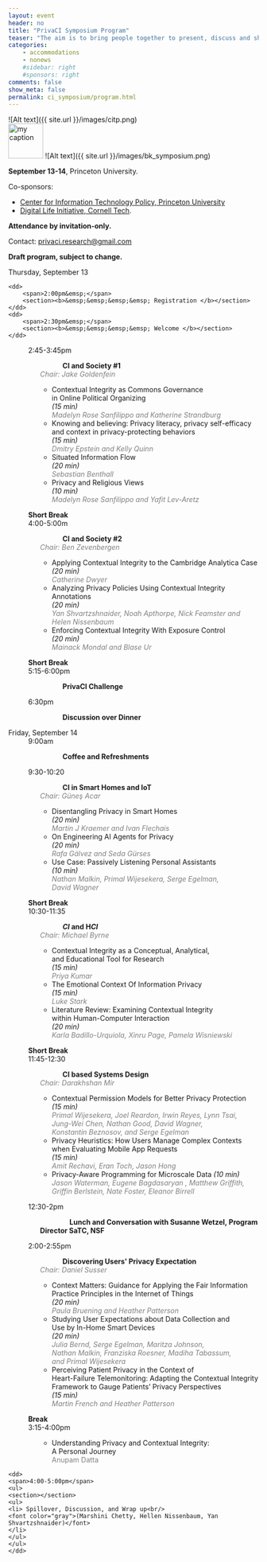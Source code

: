 ```yaml
---
layout: event
header: no
title: "PrivaCI Symposium Program"
teaser: "The aim is to bring people together to present, discuss and share ideas based on ongoing and completed projects drawing on CI as their underlying conception of privacy."
categories:
    - accommodations
    - nonews
    #sidebar: right
    #sponsors: right
comments: false
show_meta: false
permalink: ci_symposium/program.html
---
```

![Alt text]({{ site.url }}/images/citp.png)
<br/>
<img src="{{ site.url }}/images/DLI_logo.jpg" alt="my caption" style="height: 70px;"/>
![Alt text]({{ site.url }}/images/bk_symposium.png)


<!-- ## Call for Participation-->

<b>September 13-14</b>, Princeton University.

<!-- You can find directions information and accomodation options [here]({{ site.url }}/ci_symposium/accomodation.html). -->

Co-sponsors: <br/>
* [Center for Information Technology Policy, Princeton University](https://citp.princeton.edu) 
* [Digital Life Initiative, Cornell Tech](https://www.dli.tech.cornell.edu). <br/>

<!-- ### Symposium Chairs

[Marshini Chetty](https://www.marshini.net)(Princeton University) <br/>
[Helen Nissenbaum](https://nissenbaum.tech.cornell.edu) (Cornell Tech) <br/>
[Yan Shvartzshnaider](https://cs.nyu.edu/~yansh/) (NYU and Princeton University) <br/>
-->

<!-- The aim of the symposium is to foster communication among diverse communities of research and practice that have used the theory of contextual integrity as a framework to reason about, design and evaluate, craft regulation for, and generate formal logics for privacy.  After the success of a [half-day meeting in Fall 2017](http://privaci.info/event/ci_workshop/), we are excited to follow up with a more comprehensive  event to foster discussion across a broader spectrum of disciplines. The Symposium will feature a combination of invited and submitted works. -->

__Attendance by invitation-only.__  

Contact: [privaci.research@gmail.com](mailto:privaci.research@gmail.com)

__Draft program, subject to change.__
<dl class="agenda">
    <dt>Thursday, September 13</dt>

    <dd>
        <span>2:00pm&emsp;</span>
        <section><b>&emsp;&emsp;&emsp;&emsp; Registration </b></section>
    </dd>
    <dd>
        <span>2:30pm&emsp;</span>
        <section><b>&emsp;&emsp;&emsp;&emsp; Welcome </b></section>
    </dd>
   <dd>
       <span>2:45-3:45pm</span>
       <ul>
       <section><b>&emsp;&emsp;&emsp;  CI and Society #1</b><br/>
       <i><font color="gray">Chair:  Jake Goldenfein</font></i>
       </section>
       <ul>          
           <li>Contextual Integrity as Commons Governance <br/> in Online Political Organizing  <br/>  <i>(15 min)</i>
               <br/>
               <i><font color="gray">Madelyn Rose Sanfilippo and Katherine Strandburg  
               </font></i>
           </li>
           <li> Knowing and believing: Privacy literacy, privacy self-efficacy <br/> and context in  privacy-protecting behaviors  <br/><i>(15 min)</i>
               <br/>
               <i><font color="gray"> Dmitry Epstein and Kelly Quinn
               </font></i>
           </li>
           <li> Situated Information Flow <br/> <i>(20 min)</i>
               <br/>
               <i><font color="gray">Sebastian Benthall
               </font></i>
           </li>            
           <li>Privacy and Religious Views <br/><i>(10 min)</i>
               <br/>
               <i><font color="gray">Madelyn Rose Sanfilippo and Yafit Lev-Aretz</font></i>
           </li>                       
           </ul>            
       </ul>
   </dd>
    <dd><b>Short Break</b></dd>
    <dd>
        <span>4:00-5:00m</span>      
        <ul>
            <section><b>&emsp;&emsp;&emsp; CI and Society #2 </b></section>
            <i><font color="gray">Chair: Ben Zevenbergen</font></i>
            <ul>
            <li>Applying Contextual Integrity to the Cambridge Analytica Case <br/> <i>(20 min)</i>
                <br/>
                <i><font color="gray">Catherine Dwyer
                </font></i>
              </li>            
                <li>Analyzing Privacy Policies Using Contextual Integrity Annotations <br/><i>(20 min)</i>
                    <br/>
                    <i><font color="gray">Yan Shvartzshnaider, Noah Apthorpe, Nick Feamster and Helen Nissenbaum
                    </font></i>
                </li>     
                <li>Enforcing Contextual Integrity With Exposure Control         <br/><i>(20 min)</i>
                    <br/>
                    <i><font color="gray">Mainack Mondal and Blase Ur</font></i>
                </li>                                                       
            </ul>
        </ul>
    </dd>  
    <dd><b>Short Break</b></dd>
    <dd>
        <span>5:15-6:00pm</span>
        <ul>
            <section><b>&emsp;&emsp;&emsp; PrivaCI Challenge </b></section>
            <!-- <li><font color="gray">Participants</font></li> -->
        </ul>
    </dd>
    <dd>
        <span>6:30pm</span>
        <ul>
            <section><b>&emsp;&emsp;&emsp; Discussion over Dinner</b></section>
        </ul>
    </dd>
    <dt>Friday, September 14</dt>
    <dd>
        <span>9:00am</span>
        <ul>
            <section><b>&emsp;&emsp;&emsp; Coffee and Refreshments</b></section>
        </ul>
    </dd>
    <dd>
        <span>9:30-10:20&emsp;</span>
        <ul>
            <section><b>&emsp;&emsp;&emsp; CI in Smart Homes and IoT </b></section>
            <i><font color="gray">Chair: Güneş Acar </font></i>
            <ul>
                <li> Disentangling Privacy in Smart Homes <br/><i>(20  min)</i>
                    <br/>
                    <i><font color="gray">Martin J Kraemer and Ivan Flechais <br/> </font></i>
                </li>
                <li>On Engineering AI Agents for Privacy <br/><i>(20 min)</i>
                    <br/>
                    <i><font color="gray">Rafa Gálvez and Seda Gürses
                    </font></i>
                </li>
                <li>Use Case: Passively Listening Personal Assistants  
                    <br/><i>(10 min)</i><br/>
                    <i><font color="gray">Nathan Malkin, Primal Wijesekera, Serge Egelman, <br/> David Wagner
                        <br/></font></i>
                </li>
            </ul>
        </ul>
    </dd>    
    <dd><b>Short Break</b></dd>
    <dd>
        <span>10:30-11:35</span>
        <ul>
            <section><b>&emsp;&emsp;&emsp; <i>CI</i> and H<i>CI</i> </b></section>
            <i><font color="gray">Chair: Michael Byrne</font></i>
            <ul>
                <li> Contextual Integrity as a Conceptual, Analytical,<br/> and Educational Tool for Research <br/> <i>(15 min)</i>
                    <br/>
                    <i><font color="gray">Priya Kumar</font></i>
                </li>
                <li>The Emotional Context Of Information Privacy <br/> <i>(15 min)</i>
                <br/>
                <i><font color="gray"> Luke Stark </font></i>
                </li>                                
                <!-- <li>Addressing Conceptual Gaps  in Pervasive Data Research Ethics: <br/> An Application of Contextual Integrity <br/> <i>(15 min)</i>
                    <br/>
                    <i><font color="gray"> Michael Zimmer </font></i>
                </li> -->
                <li>Literature Review: Examining Contextual Integrity<br/> within Human-Computer Interaction <br/><i>(20 min)</i>
                <br/>
                <i><font color="gray">Karla Badillo-Urquiola, Xinru Page,
                Pamela Wisniewski
                </font></i>
                </li>                
            </ul>
        </ul>
    </dd>
    <dd><b>Short Break</b></dd>
    <dd>
        <span>11:45-12:30</span>
        <ul>
        <section><b>&emsp;&emsp;&emsp; CI based Systems Design </b></section>
        <i><font color="gray">Chair: Darakhshan Mir</font></i>
        <ul>
            <li> Contextual Permission Models for Better Privacy Protection <br/><i>(15 min)</i>
                <br/>
                <i><font color="gray">Primal Wijesekera, Joel Reardon, Irwin Reyes, Lynn Tsai, <br/> Jung-Wei Chen,
                    Nathan Good, David Wagner, <br/> Konstantin Beznosov, and Serge Egelman</font></i>
            </li>
            <li>Privacy Heuristics: How Users Manage Complex Contexts <br/> when Evaluating Mobile App Requests <br/><i>(15 min)</i>
                <br/>
                <i><font color="gray">Amit Rechavi, Eran Toch, Jason Hong
                </font></i>
            </li>
            <li> Privacy-Aware Programming for Microscale Data <i>(10 min)</i>
                <br/>
                <i><font color="gray"> Jason Waterman, Eugene Bagdasaryan , Matthew Griffith,<br/> Griffin
                    Berlstein, Nate Foster, Eleanor Birrell
                </font></i>
            </li>
        </ul>
        </ul>
    </dd>    
    <dd>
        <span>12:30-2pm</span>
        <ul>
            <section><b>&emsp;&emsp;&emsp;&emsp; Lunch and Conversation with Susanne Wetzel, Program Director SaTC, NSF </b></section>
        </ul>
    </dd>
    <dd>
        <span>2:00-2:55pm</span>
        <ul>
            <section><b>&emsp;&emsp;&emsp; Discovering Users' Privacy Expectation </b></section>
            <i><font color="gray">Chair: Daniel Susser</font></i>
            <ul>
                <li> Context Matters:  Guidance for Applying the Fair Information <br/> Practice Principles in the Internet of Things
                <br/><i>(20 min)</i>
                    <br/>
                    <i><font color="gray">Paula Bruening and Heather Patterson
                    </font></i>
                </li>
                <li> Studying User Expectations about Data Collection and <br/> Use by In-Home Smart Devices <br/> <i>(20 min)</i>
                    <br/>
                    <i><font color="gray">Julia Bernd, Serge Egelman, Maritza Johnson, <br/> Nathan Malkin, Franziska
                        Roesner, Madiha Tabassum, <br/> and Primal Wijesekera
                    </font></i>
                </li>
                <li>
                    Perceiving Patient Privacy in the Context of <br/> Heart-Failure Telemonitoring: Adapting the Contextual
                    Integrity <br/> Framework to Gauge Patients’ Privacy Perspectives
                    <br/><i>(15 min)</i>
                    <br/>
                    <i><font color="gray">Martin French and Heather Patterson
                    </font></i>
                </li>
            </ul>
        </ul>
    </dd>   
    <dd><b>Break</b></dd>
    <dd>
    <span>3:15-4:00pm</span>
    <ul>
    <section></section>
    <ul>
    <li> Understanding Privacy and Contextual Integrity: <br/> A Personal Journey<br/>
    <font color="gray">Anupam Datta</font>
    </li>
    </ul>
    </ul>
    </dd>      
    
    <dd>
    <span>4:00-5:00pm</span>
    <ul>
    <section></section>
    <ul>
    <li> Spillover, Discussion, and Wrap up<br/>
    <font color="gray">(Marshini Chetty, Hellen Nissenbaum, Yan Shvartzshnaider)</font>
    </li>
    </ul>
    </ul>
    </dd> 
</dl>
